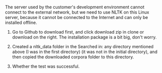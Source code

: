 The server used by the customer's development environment cannot connect to the external network, but we need to use NLTK on this Linux server, because it cannot be connected to the Internet and can only be installed offline.

1. Go to Github to download first, and click download zip in clone or download on the right. The installation package is a bit big, don't worry.

2. Created a nltk_data folder in the Searched in: any directory mentioned above (I was in the first directory) (it was not in the initial directory), and then copied the downloaded corpora folder to this directory.

3. Whether the test was successful.
